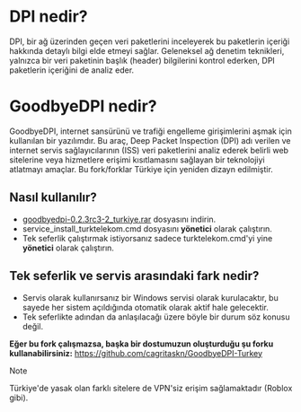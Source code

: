 # DPI nedir?

DPI, bir ağ üzerinden geçen veri paketlerini inceleyerek bu paketlerin içeriği hakkında detaylı bilgi elde etmeyi sağlar. Geleneksel ağ denetim teknikleri, yalnızca bir veri paketinin başlık (header) bilgilerini kontrol ederken, DPI paketlerin içeriğini de analiz eder.

# GoodbyeDPI nedir?

GoodbyeDPI, internet sansürünü ve trafiği engelleme girişimlerini aşmak için kullanılan bir yazılımdır. Bu araç, Deep Packet Inspection (DPI) adı verilen ve internet servis sağlayıcılarının (ISS) veri paketlerini analiz ederek belirli web sitelerine veya hizmetlere erişimi kısıtlamasını sağlayan bir teknolojiyi atlatmayı amaçlar. Bu fork/forklar Türkiye için yeniden dizayn edilmiştir.

## Nasıl kullanılır?
- [goodbyedpi-0.2.3rc3-2_turkiye.rar](https://github.com/meto1558/GoodbyeDPI-Turkiye/releases/download/v0.2.3/goodbyedpi-0.2.3rc3-2_turkiye.rar) dosyasını indirin.
- service_install_turktelekom.cmd dosyasını **yönetici** olarak çalıştırın.
- Tek seferlik çalıştırmak istiyorsanız sadece turktelekom.cmd'yi yine **yönetici** olarak çalıştırın.

## Tek seferlik ve servis arasındaki fark nedir?
- Servis olarak kullanırsanız bir Windows servisi olarak kurulacaktır, bu sayede her sistem açıldığında otomatik olarak aktif hale gelecektir.
- Tek seferlikte adından da anlaşılacağı üzere böyle bir durum söz konusu değil.

**Eğer bu fork çalışmazsa, başka bir dostumuzun oluşturduğu şu forku kullanabilirsiniz:** https://github.com/cagritaskn/GoodbyeDPI-Turkey

> [!NOTE]
> Türkiye'de yasak olan farklı sitelere de VPN'siz erişim sağlamaktadır (Roblox gibi).
